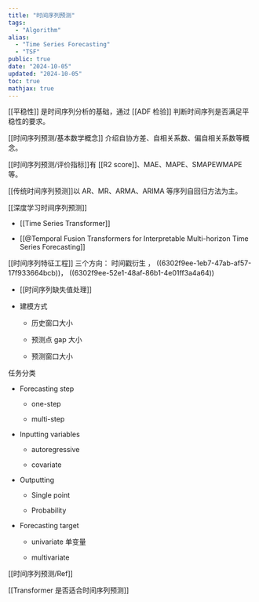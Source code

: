 ```yaml
---
title: "时间序列预测"
tags:
  - "Algorithm"
alias:
  - "Time Series Forecasting"
  - "TSF"
public: true
date: "2024-10-05"
updated: "2024-10-05"
toc: true
mathjax: true
---
```


[[平稳性]] 是时间序列分析的基础，通过 [[ADF 检验]] 判断时间序列是否满足平稳性的要求。

[[时间序列预测/基本数学概念]] 介绍自协方差、自相关系数、偏自相关系数等概念。

[[时间序列预测/评价指标]]有 [[R2 score]]、MAE、MAPE、SMAPEWMAPE 等。

[[传统时间序列预测]]以 AR、MR、ARMA、ARIMA 等序列自回归方法为主。

[[深度学习时间序列预测]]

  + [[Time Series Transformer]]

  + [[@Temporal Fusion Transformers for Interpretable Multi-horizon Time Series Forecasting]]

[[时间序列特征工程]] 三个方向： 时间戳衍生
， ((6302f9ee-1eb7-47ab-af57-17f933664bcb))， ((6302f9ee-52e1-48af-86b1-4e01ff3a4a64))

  + [[时间序列缺失值处理]]

  + 建模方式

    + 历史窗口大小

    + 预测点 gap 大小

    + 预测窗口大小

任务分类

  + Forecasting step

    + one-step

    + multi-step

  + Inputting variables

    + autoregressive

    + covariate

  + Outputting

    + Single point

    + Probability

  + Forecasting target

    + univariate 单变量

    + multivariate

[[时间序列预测/Ref]]

[[Transformer 是否适合时间序列预测]]



